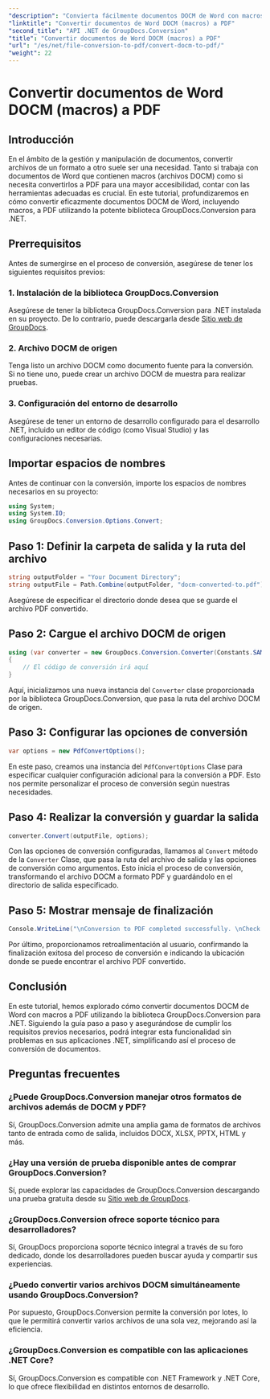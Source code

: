 ```yaml
---
"description": "Convierta fácilmente documentos DOCM de Word con macros a PDF con GroupDocs.Conversion para .NET. Optimice su gestión documental."
"linktitle": "Convertir documentos de Word DOCM (macros) a PDF"
"second_title": "API .NET de GroupDocs.Conversion"
"title": "Convertir documentos de Word DOCM (macros) a PDF"
"url": "/es/net/file-conversion-to-pdf/convert-docm-to-pdf/"
"weight": 22
---
```


# Convertir documentos de Word DOCM (macros) a PDF

## Introducción
En el ámbito de la gestión y manipulación de documentos, convertir archivos de un formato a otro suele ser una necesidad. Tanto si trabaja con documentos de Word que contienen macros (archivos DOCM) como si necesita convertirlos a PDF para una mayor accesibilidad, contar con las herramientas adecuadas es crucial. En este tutorial, profundizaremos en cómo convertir eficazmente documentos DOCM de Word, incluyendo macros, a PDF utilizando la potente biblioteca GroupDocs.Conversion para .NET.
## Prerrequisitos
Antes de sumergirse en el proceso de conversión, asegúrese de tener los siguientes requisitos previos:
### 1. Instalación de la biblioteca GroupDocs.Conversion
Asegúrese de tener la biblioteca GroupDocs.Conversion para .NET instalada en su proyecto. De lo contrario, puede descargarla desde [Sitio web de GroupDocs](https://releases.groupdocs.com/conversion/net/).
### 2. Archivo DOCM de origen
Tenga listo un archivo DOCM como documento fuente para la conversión. Si no tiene uno, puede crear un archivo DOCM de muestra para realizar pruebas.
### 3. Configuración del entorno de desarrollo
Asegúrese de tener un entorno de desarrollo configurado para el desarrollo .NET, incluido un editor de código (como Visual Studio) y las configuraciones necesarias.

## Importar espacios de nombres
Antes de continuar con la conversión, importe los espacios de nombres necesarios en su proyecto:
```csharp
using System;
using System.IO;
using GroupDocs.Conversion.Options.Convert;
```
## Paso 1: Definir la carpeta de salida y la ruta del archivo
```csharp
string outputFolder = "Your Document Directory";
string outputFile = Path.Combine(outputFolder, "docm-converted-to.pdf");
```
Asegúrese de especificar el directorio donde desea que se guarde el archivo PDF convertido.
## Paso 2: Cargue el archivo DOCM de origen
```csharp
using (var converter = new GroupDocs.Conversion.Converter(Constants.SAMPLE_DOCM))
{
    // El código de conversión irá aquí
}
```
Aquí, inicializamos una nueva instancia del `Converter` clase proporcionada por la biblioteca GroupDocs.Conversion, que pasa la ruta del archivo DOCM de origen.
## Paso 3: Configurar las opciones de conversión
```csharp
var options = new PdfConvertOptions();
```
En este paso, creamos una instancia del `PdfConvertOptions` Clase para especificar cualquier configuración adicional para la conversión a PDF. Esto nos permite personalizar el proceso de conversión según nuestras necesidades.
## Paso 4: Realizar la conversión y guardar la salida
```csharp
converter.Convert(outputFile, options);
```
Con las opciones de conversión configuradas, llamamos al `Convert` método de la `Converter` Clase, que pasa la ruta del archivo de salida y las opciones de conversión como argumentos. Esto inicia el proceso de conversión, transformando el archivo DOCM a formato PDF y guardándolo en el directorio de salida especificado.
## Paso 5: Mostrar mensaje de finalización
```csharp
Console.WriteLine("\nConversion to PDF completed successfully. \nCheck output in {0}", outputFolder);
```
Por último, proporcionamos retroalimentación al usuario, confirmando la finalización exitosa del proceso de conversión e indicando la ubicación donde se puede encontrar el archivo PDF convertido.

## Conclusión
En este tutorial, hemos explorado cómo convertir documentos DOCM de Word con macros a PDF utilizando la biblioteca GroupDocs.Conversion para .NET. Siguiendo la guía paso a paso y asegurándose de cumplir los requisitos previos necesarios, podrá integrar esta funcionalidad sin problemas en sus aplicaciones .NET, simplificando así el proceso de conversión de documentos.
## Preguntas frecuentes
### ¿Puede GroupDocs.Conversion manejar otros formatos de archivos además de DOCM y PDF?
Sí, GroupDocs.Conversion admite una amplia gama de formatos de archivos tanto de entrada como de salida, incluidos DOCX, XLSX, PPTX, HTML y más.
### ¿Hay una versión de prueba disponible antes de comprar GroupDocs.Conversion?
Sí, puede explorar las capacidades de GroupDocs.Conversion descargando una prueba gratuita desde su [Sitio web de GroupDocs](https://releases.groupdocs.com/).
### ¿GroupDocs.Conversion ofrece soporte técnico para desarrolladores?
Sí, GroupDocs proporciona soporte técnico integral a través de su foro dedicado, donde los desarrolladores pueden buscar ayuda y compartir sus experiencias.
### ¿Puedo convertir varios archivos DOCM simultáneamente usando GroupDocs.Conversion?
Por supuesto, GroupDocs.Conversion permite la conversión por lotes, lo que le permitirá convertir varios archivos de una sola vez, mejorando así la eficiencia.
### ¿GroupDocs.Conversion es compatible con las aplicaciones .NET Core?
Sí, GroupDocs.Conversion es compatible con .NET Framework y .NET Core, lo que ofrece flexibilidad en distintos entornos de desarrollo.